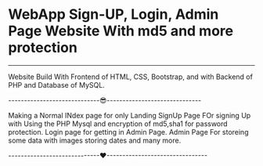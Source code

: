 # WebApp Sign-UP, Login, Admin Page Website With md5 and more protection
--------------------------------------------------------------------------------------------------------------------------
Website Build With Frontend of HTML, CSS, Bootstrap, and with Backend of PHP and Database of MySQL.

-----------------------------😎------------------------------

Making a Normal INdex page for only Landing
      SignUp Page FOr signing Up with Using the PHP Mysql and encryption of md5,sha1 for password protection.
      Login page for getting in Admin Page.
      Admin Page For storeing some data with images storing dates and many more.
     
-----------------------------❤--------------------------------

